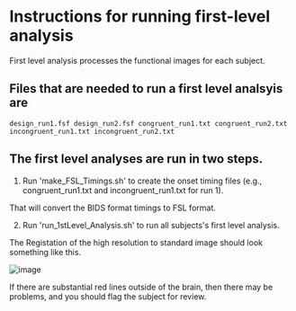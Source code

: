 # Instructions for running first-level analysis

First level analysis processes the functional images for each subject.

## Files that are needed to run a first level analsyis are

```design_run1.fsf design_run2.fsf congruent_run1.txt congruent_run2.txt incongruent_run1.txt incongruent_run2.txt```

## The first level analyses are run in two steps.

1. Run 'make_FSL_Timings.sh' to create the onset timing files (e.g., congruent_run1.txt and incongruent_run1.txt for run 1).

That will convert the BIDS format timings to FSL format.

2. Run 'run_1stLevel_Analysis.sh' to run all subjects's first level analysis.

The Registation of the high resolution to standard image should look something like this.

![image](highres2standard.png)

If there are substantial red lines outside of the brain, then there may be problems, and you should flag the subject for review.
